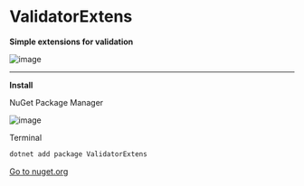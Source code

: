 # ValidatorExtens

**Simple extensions for validation**

![image](https://user-images.githubusercontent.com/55326490/175791651-2eec44e9-5928-4da3-a950-e4cafb0c94ae.png)

------
**Install**

NuGet Package Manager

![image](https://user-images.githubusercontent.com/55326490/175799394-f782ddb4-35cb-4402-b60f-0dee5af6f6a2.png)

Terminal

```PowerShell
dotnet add package ValidatorExtens
```
[Go to nuget.org](https://www.nuget.org/packages/ValidatorExtens/)
